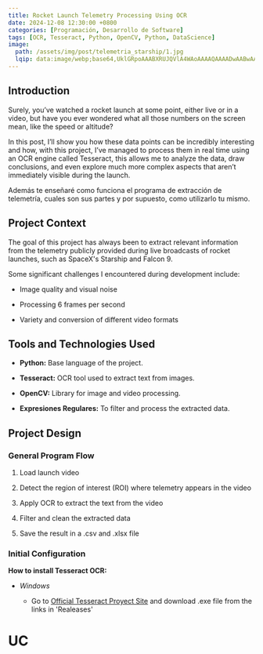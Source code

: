 ```yaml
---
title: Rocket Launch Telemetry Processing Using OCR
date: 2024-12-08 12:30:00 +0800
categories: [Programación, Desarrollo de Software]
tags: [OCR, Tesseract, Python, OpenCV, Python, DataScience]
image:
  path: /assets/img/post/telemetria_starship/1.jpg
  lqip: data:image/webp;base64,UklGRpoAAABXRUJQVlA4WAoAAAAQAAAADwAABwAAQUxQSDIAAAARL0AmbZurmr57yyIiqE8oiG0bejIYEQTgqiDA9vqnsUSI6H+oAERp2HZ65qP/VIAWAFZQOCBCAAAA8AEAnQEqEAAIAAVAfCWkAALp8sF8rgRgAP7o9FDvMCkMde9PK7euH5M1m6VWoDXf2FkP3BqV0ZYbO6NA/VFIAAAA
---
```


## Introduction 

Surely, you’ve watched a rocket launch at some point, either live or in a video, but have you ever wondered what all those numbers on the screen mean, like the speed or altitude?


In this post, I’ll show you how these data points can be incredibly interesting and how, with this project, I’ve managed to process them in real time using an OCR engine called Tesseract, this allows me to analyze the data, draw conclusions, and even explore much more complex aspects that aren’t immediately visible during the launch.

Además te enseñaré como funciona el programa de extracción de telemetría, cuales son sus partes y por supuesto, como utilizarlo tu mismo.

## Project Context

The goal of this project has always been to extract relevant information from the telemetry publicly provided during live broadcasts of rocket launches, such as SpaceX's Starship and Falcon 9.

Some significant challenges I encountered during development include:

- Image quality and visual noise

- Processing 6 frames per second

- Variety and conversion of different video formats

## Tools and Technologies Used

- **Python:** Base language of the project.

- **Tesseract:** OCR tool used to extract text from images.

- **OpenCV:** Library for image and video processing.

- **Expresiones Regulares:** To filter and process the extracted data.

## Project Design

### **General Program Flow**

  1. Load launch video

  2. Detect the region of interest (ROI) where telemetry appears in the video

  3. Apply OCR to extract the text from the video

  4. Filter and clean the extracted data

  5. Save the result in a .csv and .xlsx file

### **Initial Configuration**

**How to install Tesseract OCR:**

- *Windows*

  - Go to [Official Tesseract Proyect Site](https://github.com/tesseract-ocr/tesseract) and download .exe file from the links in 'Realeases'





# UC
